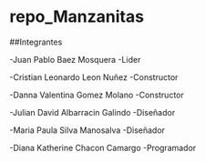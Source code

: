 # repo_Manzanitas


##Integrantes

-Juan Pablo Baez Mosquera -Lider

-Cristian Leonardo Leon Nuñez -Constructor

-Danna Valentina Gomez Molano -Constructor

-Julian David Albarracin Galindo -Diseñador

-Maria Paula Silva Manosalva -Diseñador

-Diana Katherine Chacon Camargo -Programador
